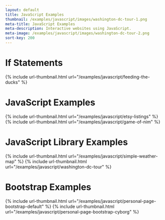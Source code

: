 ```yaml
---
layout: default
title: JavaScript Examples
thumbnail: /examples/javascript/images/washington-dc-tour-1.png
meta-title: JavaScript Examples
meta-description: Interactive websites using JavaScript.
meta-image: /examples/javascript/images/washington-dc-tour-2.png
sort-key: 200
---
```


# If Statements

{% include url-thumbnail.html url="/examples/javascript/feeding-the-ducks" %}

# JavaScript Examples

{% include url-thumbnail.html url="/examples/javascript/etsy-listings" %}
{% include url-thumbnail.html url="/examples/javascript/game-of-nim" %}

# JavaScript Library Examples

{% include url-thumbnail.html url="/examples/javascript/simple-weather-map" %}
{% include url-thumbnail.html url="/examples/javascript/washington-dc-tour" %}

# Bootstrap Examples

{% include url-thumbnail.html url="/examples/javascript/personal-page-bootstrap-default" %}
{% include url-thumbnail.html url="/examples/javascript/personal-page-bootstrap-cyborg" %}